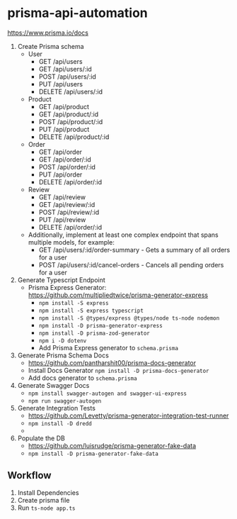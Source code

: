 # prisma-api-automation

https://www.prisma.io/docs

1. Create Prisma schema
   * User
     * GET /api/users
     * GET /api/users/:id
     * POST /api/users/:id
     * PUT /api/users
     * DELETE /api/users/:id
   * Product
     * GET /api/product
     * GET /api/product/:id
     * POST /api/product/:id
     * PUT /api/product
     * DELETE /api/product/:id
   * Order
     * GET /api/order
     * GET /api/order/:id
     * POST /api/order/:id
     * PUT /api/order
     * DELETE /api/order/:id
   * Review 
     * GET /api/review
     * GET /api/review/:id
     * POST /api/review/:id
     * PUT /api/review
     * DELETE /api/order/:id
   * Additionally, implement at least one complex endpoint that spans multiple models, for example:
     * GET /api/users/:id/order-summary - Gets a summary of all orders for a user
     * POST /api/users/:id/cancel-orders - Cancels all pending orders for a user
2. Generate Typescript Endpoint
   * Prisma Express Generator: https://github.com/multipliedtwice/prisma-generator-express
     * `npm install -S express`
     * `npm install -S express typescript`
     * `npm install -S @types/express @types/node ts-node nodemon`
     * `npm install -D prisma-generator-express`
     * `npm install -D prisma-zod-generator`
     * `npm i -D dotenv`
     * Add Prisma Express generator to `schema.prisma`
3. Generate Prisma Schema Docs
   * https://github.com/pantharshit00/prisma-docs-generator
   * Install Docs Generator `npm install -D prisma-docs-generator`
   * Add docs generator to `schema.prisma` 
4. Generate Swagger Docs
   * `npm install swagger-autogen and swagger-ui-express`
   * `npm run swagger-autogen`
5. Generate Integration Tests
   * https://github.com/Levetty/prisma-generator-integration-test-runner
   * `npm install -D dredd`
   * 
6. Populate the DB
   * https://github.com/luisrudge/prisma-generator-fake-data
   * `npm install -D prisma-generator-fake-data`

## Workflow

1. Install Dependencies
2. Create prisma file
3. Run `ts-node app.ts`
